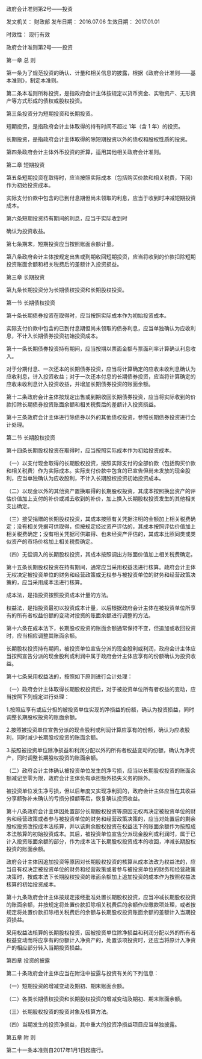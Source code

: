 
	
		
	
政府会计准则第2号——投资
	
	
发文机关：	财政部
发布日期：	2016.07.06
生效日期：	2017.01.01
	
时效性：	现行有效
	
	

	
	

	
	

政府会计准则第2号——投资

第一章 总 则

第一条为了规范投资的确认、计量和相关信息的披露，根据《政府会计准则——基本准则》，制定本准则。

第二条本准则所称投资，是指政府会计主体按规定以货币资金、实物资产、无形资产等方式形成的债权或股权投资。

第三条投资分为短期投资和长期投资。

短期投资，是指政府会计主体取得的持有时间不超过 1年（含 1 年）的投资。

长期投资，是指政府会计主体取得的除短期投资以外的债权和股权性质的投资。

第四条政府会计主体外币投资的折算，适用其他相关政府会计准则。

第二章 短期投资

第五条短期投资在取得时，应当按照实际成本（包括购买价款和相关税费，下同）作为初始投资成本。

实际支付价款中包含的已到付息期但尚未领取的利息，应当于收到时冲减短期投资成本。

第六条短期投资持有期间的利息，应当于实际收到时

确认为投资收益。

第七条期末，短期投资应当按照账面余额计量。

第八条政府会计主体按规定出售或到期收回短期投资，应当将收到的价款扣除短期投资账面余额和相关税费后的差额计入投资损益。

第三章 长期投资

第九条长期投资分为长期债权投资和长期股权投资。

第一节 长期债权投资

第十条长期债券投资在取得时，应当按照实际成本作为初始投资成本。

实际支付价款中包含的已到付息期但尚未领取的债券利息，应当单独确认为应收利息，不计入长期债券投资初始投资成本。

第十一条长期债券投资持有期间，应当按期以票面金额与票面利率计算确认利息收入。

对于分期付息、一次还本的长期债券投资，应当将计算确定的应收未收利息确认为应收利息，计入投资收益；对于一次还本付息的长期债券投资，应当将计算确定的应收未收利息计入投资收益，并增加长期债券投资的账面余额。

第十二条政府会计主体按规定出售或到期收回长期债券投资，应当将实际收到的价款扣除长期债券投资账面余额和相关税费后的差额计入投资损益。

第十三条政府会计主体进行除债券以外的其他债权投资，参照长期债券投资进行会计处理。

第二节 长期股权投资

第十四条长期股权投资在取得时，应当按照实际成本作为初始投资成本。

（一）以支付现金取得的长期股权投资，按照实际支付的全部价款（包括购买价款和相关税费）作为实际成本。实际支付价款中包含的已宣告但尚未发放的现金股利，应当单独确认为应收股利，不计入长期股权投资初始投资成本。

（二）以现金以外的其他资产置换取得的长期股权投资，其成本按照换出资产的评估价值加上支付的补价或减去收到的补价，加上换入长期股权投资发生的其他相关支出确定。

（三）接受捐赠的长期股权投资，其成本按照有关凭据注明的金额加上相关税费确定；没有相关凭据可供取得，但按规定经过资产评估的，其成本按照评估价值加上相关税费确定；没有相关凭据可供取得、也未经资产评估的，其成本比照同类或类似资产的市场价格加上相关税费确定。

（四）无偿调入的长期股权投资，其成本按照调出方账面价值加上相关税费确定。

第十五条长期股权投资在持有期间，通常应当采用权益法进行核算。政府会计主体无权决定被投资单位的财务和经营政策或无权参与被投资单位的财务和经营政策决策的，应当采用成本法进行核算。

成本法，是指投资按照投资成本计量的方法。

权益法，是指投资最初以投资成本计量，以后根据政府会计主体在被投资单位所享有的所有者权益份额的变动对投资的账面余额进行调整的方法。

第十六条在成本法下，长期股权投资的账面余额通常保持不变，但追加或收回投资时，应当相应调整其账面余额。

长期股权投资持有期间，被投资单位宣告分派的现金股利或利润，政府会计主体应当按照宣告分派的现金股利或利润中属于政府会计主体应享有的份额确认为投资收益。

第十七条采用权益法的，按照如下原则进行会计处理：

（一）政府会计主体取得长期股权投资后，对于被投资单位所有者权益的变动，应当按照下列规定进行处理：

1.按照应享有或应分担的被投资单位实现的净损益的份额，确认为投资损益，同时调整长期股权投资的账面余额。

2.按照被投资单位宣告分派的现金股利或利润计算应享有的份额，确认为应收股利，同时减少长期股权投资的账面余额。

3.按照被投资单位除净损益和利润分配以外的所有者权益变动的份额，确认为净资产，同时调整长期股权投资的账面余额。

（二）政府会计主体确认被投资单位发生的净亏损，应当以长期股权投资的账面余额减记至零为限，政府会计主体负有承担额外损失义务的除外。

被投资单位发生净亏损，但以后年度又实现净利润的，政府会计主体应当在其收益分享额弥补未确认的亏损分担额等后，恢复确认投资收益。

第十八条政府会计主体因处置部分长期股权投资等原因无权再决定被投资单位的财务和经营政策或者参与被投资单位的财务和经营政策决策的，应当对处置后的剩余股权投资改按成本法核算，并以该剩余股权投资在权益法下的账面余额作为按照成本法核算的初始投资成本。其后，被投资单位宣告分派现金股利或利润时，属于已计入投资账面余额的部分，作为成本法下长期股权投资成本的收回，冲减长期股权投资的账面余额。

政府会计主体因追加投资等原因对长期股权投资的核算从成本法改为权益法的，应当自有权决定被投资单位的财务和经营政策或者参与被投资单位的财务和经营政策决策时，按成本法下长期股权投资的账面余额加上追加投资的成本作为按照权益法核算的初始投资成本。

第十九条政府会计主体按规定报经批准处置长期股权投资，应当冲减长期股权投资的账面余额，并按规定将处置价款扣除相关税费后的余额作应缴款项处理，或者按规定将处置价款扣除相关税费后的余额与长期股权投资账面余额的差额计入当期投资损益。

采用权益法核算的长期股权投资，因被投资单位除净损益和利润分配以外的所有者权益变动而将应享有的份额计入净资产的，处置该项投资时，还应当将原计入净资产的相应部分转入当期投资损益。

第四章 投资的披露

第二十条政府会计主体应当在附注中披露与投资有关的下列信息：

（一）短期投资的增减变动及期初、期末账面余额。

（二）各类长期债权投资和长期股权投资的增减变动及期初、期末账面余额。

（三）长期股权投资的投资对象及核算方法。

（四）当期发生的投资净损益，其中重大的投资净损益项目应当单独披露。

第五章 附 则

第二十一条本准则自2017年1月1日起施行。
